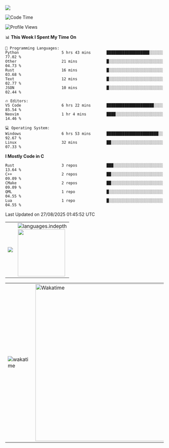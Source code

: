<picture>
  <source
    srcset="https://github-readme-stats.vercel.app/api/wakatime?username=PongKJ&layout=compact&text_color=1f2328&bg_color=00000000&hide_border=true&hide_title=true"
    media="(prefers-color-scheme: light)"
  />
  <source
    srcset="https://github-readme-stats.vercel.app/api/wakatime?username=PongKJ&layout=compact&text_color=f0f6fc&bg_color=00000000&hide_border=true&hide_title=true"
    media="(prefers-color-scheme: dark)"
  />

  <img src="https://github-readme-stats.vercel.app/api/wakatime?username=PongKJ&layout=compact&text_color=f0f6fc&bg_color=00000000&hide_border=true&hide_title=true" />
</picture>
</td></tr>

<!--START_SECTION:waka-->
![Code Time](http://img.shields.io/badge/Code%20Time-604%20hrs%2021%20mins-blue)

![Profile Views](http://img.shields.io/badge/Profile%20Views-38-blue)

📊 **This Week I Spent My Time On** 

```text
💬 Programming Languages: 
Python                   5 hrs 43 mins       ███████████████████░░░░░░   77.02 % 
Other                    21 mins             █░░░░░░░░░░░░░░░░░░░░░░░░   04.73 % 
Rust                     16 mins             █░░░░░░░░░░░░░░░░░░░░░░░░   03.68 % 
Text                     12 mins             █░░░░░░░░░░░░░░░░░░░░░░░░   02.77 % 
JSON                     10 mins             █░░░░░░░░░░░░░░░░░░░░░░░░   02.44 % 

🔥 Editors: 
VS Code                  6 hrs 22 mins       █████████████████████░░░░   85.54 % 
Neovim                   1 hr 4 mins         ████░░░░░░░░░░░░░░░░░░░░░   14.46 % 

💻 Operating System: 
Windows                  6 hrs 53 mins       ███████████████████████░░   92.67 % 
Linux                    32 mins             ██░░░░░░░░░░░░░░░░░░░░░░░   07.33 % 
```

**I Mostly Code in C** 

```text
Rust                     3 repos             ███░░░░░░░░░░░░░░░░░░░░░░   13.64 % 
C++                      2 repos             ██░░░░░░░░░░░░░░░░░░░░░░░   09.09 % 
CMake                    2 repos             ██░░░░░░░░░░░░░░░░░░░░░░░   09.09 % 
QML                      1 repo              █░░░░░░░░░░░░░░░░░░░░░░░░   04.55 % 
Lua                      1 repo              █░░░░░░░░░░░░░░░░░░░░░░░░   04.55 % 
```




 Last Updated on 27/08/2025 01:45:52 UTC
<!--END_SECTION:waka-->

<table>
  <tr>
    <!-- metrics 基础资料 -->
    <td align="center">
      <img src="https://cdn.jsdelivr.net/gh/PongKJ/PongKJ/github-metrics/base.svg"/>
    </td>
    <!-- GitHub 数据统计 -->
    <td>
      <img src="https://cdn.jsdelivr.net/gh/PongKJ/PongKJ/github-metrics/languages.indepth.svg" alt="languages.indepth" />
      <br>
      <img height="150px" src="https://github-readme-stats-git-masterrstaa-rickstaa.vercel.app/api?username=PongKJ&hide_border=true&show_icons=true&include_all_commits=true&line_height=21&text_color=000&icon_color=000&theme=graywhite" />
    </td>
  </tr>
</table>

<!-- GitHub metrics 信息指标 -->
<div align="center">
  
<table>
    <td><img src="https://cdn.jsdelivr.net/gh/PongKJ/PongKJ/github-metrics/wakatime.svg" alt="wakatime" /></td>
    <td><img src="https://wakatime.com/share/@PongKJ/fb6b71c6-d171-495f-a7b4-eae1c915ea3c.svg" width="500" alt="Wakatime"/></td>
</table>
  
</div>
